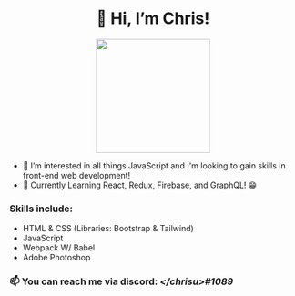 <h1 align="center">👋 Hi, I’m Chris!</h1>
<p align="center"><img width="200px" src="https://media2.giphy.com/media/6r7TXx0ZHCs4KC7A7X/200w.gif?cid=6c09b9525joizbc5x1t5n0bfju9hz36o02w52ekclvblb9v3&rid=200w.gif&ct=g"></p>

- 👀 I’m interested in all things JavaScript and I'm looking to gain skills in front-end web development!
- 🌱 Currently Learning React, Redux, Firebase, and GraphQL! 😁 
### Skills include:
- HTML & CSS (Libraries: Bootstrap & Tailwind)
- JavaScript
- Webpack W/ Babel
- Adobe Photoshop 
### 📫 You can reach me via discord: ***&lt;/chrisu&gt;#1089***

